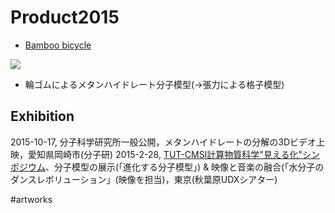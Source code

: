 # Product2015


* [Bamboo bicycle](https://www.flickr.com/photos/vitroids/24076543165)

![](https://live.staticflickr.com/5730/24076543165_de56aa3aa0_z_d.jpg)


* 輪ゴムによるメタンハイドレート分子模型(→張力による格子模型)

## Exhibition


2015-10-17, 分子科学研究所一般公開，メタンハイドレートの分解の3Dビデオ上映，愛知県岡崎市(分子研)
2015-2-28, [TUT-CMSI計算物質科学"見える化"シンポジウム](http://www.cms-initiative.jp/ja/events/20150228_mieruka)、分子模型の展示(「進化する分子模型」) & 映像と音楽の融合(「水分子のダンスレボリューション」(映像を担当)，東京(秋葉原UDXシアター)

#artworks




